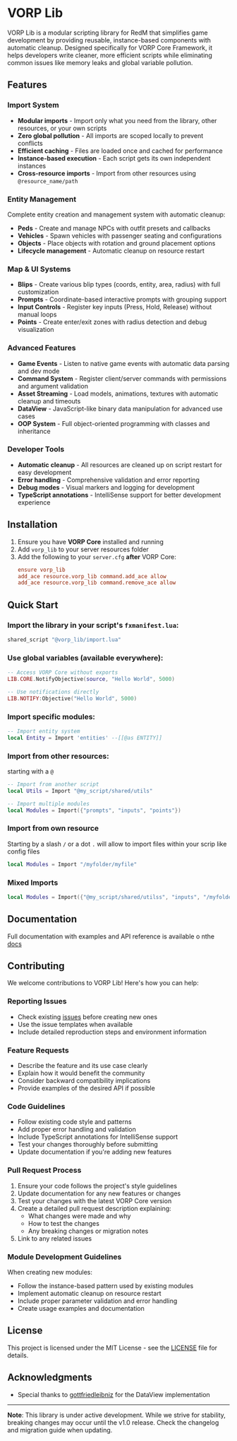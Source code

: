 # VORP Lib

VORP Lib is a modular scripting library for RedM that simplifies game development by providing reusable, instance-based components with automatic cleanup. Designed specifically for VORP Core Framework, it helps developers write cleaner, more efficient scripts while eliminating common issues like memory leaks and global variable pollution.

## Features

###  Import System
- **Modular imports** - Import only what you need from the library, other resources, or your own scripts
- **Zero global pollution** - All imports are scoped locally to prevent conflicts
- **Efficient caching** - Files are loaded once and cached for performance
- **Instance-based execution** - Each script gets its own independent instances
- **Cross-resource imports** - Import from other resources using `@resource_name/path`

###  Entity Management
Complete entity creation and management system with automatic cleanup:
- **Peds** - Create and manage NPCs with outfit presets and callbacks
- **Vehicles** - Spawn vehicles with passenger seating and configurations  
- **Objects** - Place objects with rotation and ground placement options
- **Lifecycle management** - Automatic cleanup on resource restart

###  Map & UI Systems
- **Blips** - Create various blip types (coords, entity, area, radius) with full customization
- **Prompts** - Coordinate-based interactive prompts with grouping support
- **Input Controls** - Register key inputs (Press, Hold, Release) without manual loops
- **Points** - Create enter/exit zones with radius detection and debug visualization

###  Advanced Features
- **Game Events** - Listen to native game events with automatic data parsing and dev mode
- **Command System** - Register client/server commands with permissions and argument validation
- **Asset Streaming** - Load models, animations, textures with automatic cleanup and timeouts
- **DataView** - JavaScript-like binary data manipulation for advanced use cases
- **OOP System** - Full object-oriented programming with classes and inheritance

###  Developer Tools
- **Automatic cleanup** - All resources are cleaned up on script restart for easy development
- **Error handling** - Comprehensive validation and error reporting
- **Debug modes** - Visual markers and logging for development
- **TypeScript annotations** - IntelliSense support for better development experience

## Installation

1. Ensure you have **VORP Core** installed and running
2. Add `vorp_lib` to your server resources folder
3. Add the following to your `server.cfg` **after** VORP Core:
   ```cfg
   ensure vorp_lib
   add_ace resource.vorp_lib command.add_ace allow
   add_ace resource.vorp_lib command.remove_ace allow
   ```

## Quick Start

### Import the library in your script's `fxmanifest.lua`:
```lua
shared_script "@vorp_lib/import.lua"
```

### Use global variables (available everywhere):
```lua
-- Access VORP Core without exports
LIB.CORE.NotifyObjective(source, "Hello World", 5000)

-- Use notifications directly
LIB.NOTIFY:Objective("Hello World", 5000)
```

### Import specific modules:
```lua
-- Import entity system
local Entity = Import 'entities' --[[@as ENTITY]]
```

### Import from other resources:
starting with a `@`
```lua
-- Import from another script
local Utils = Import "@my_script/shared/utils"

-- Import multiple modules
local Modules = Import({"prompts", "inputs", "points"})
```

### Import from own resource
Starting by a slash `/` or a dot `.` will allow to import files within your scrip like config files
```lua
local Modules = Import "/myfolder/myfile"
```

### Mixed Imports

```lua
local Modules = Import({"@my_script/shared/utilss", "inputs", "/myfolder/myfile"})
```

## Documentation

Full documentation with examples and API reference is available o nthe [docs](https://docs.vorp-core.com/introduction)

## Contributing

We welcome contributions to VORP Lib! Here's how you can help:

###  Reporting Issues
- Check existing [issues](https://github.com/VORPCORE/vorp_lib/issues) before creating new ones
- Use the issue templates when available
- Include detailed reproduction steps and environment information

###  Feature Requests
- Describe the feature and its use case clearly
- Explain how it would benefit the community
- Consider backward compatibility implications
- Provide examples of the desired API if possible


###  Code Guidelines
- Follow existing code style and patterns
- Add proper error handling and validation
- Include TypeScript annotations for IntelliSense support
- Test your changes thoroughly before submitting
- Update documentation if you're adding new features

###  Pull Request Process
1. Ensure your code follows the project's style guidelines
2. Update documentation for any new features or changes
3. Test your changes with the latest VORP Core version
4. Create a detailed pull request description explaining:
   - What changes were made and why
   - How to test the changes
   - Any breaking changes or migration notes
5. Link to any related issues

###  Module Development Guidelines
When creating new modules:
- Follow the instance-based pattern used by existing modules
- Implement automatic cleanup on resource restart
- Include proper parameter validation and error handling
- Create usage examples and documentation


## License

This project is licensed under the MIT License - see the [LICENSE](LICENSE) file for details.

## Acknowledgments

- Special thanks to [gottfriedleibniz](https://github.com/gottfriedleibniz) for the DataView implementation

---

**Note**: This library is under active development. While we strive for stability, breaking changes may occur until the v1.0 release. Check the changelog and migration guide when updating.
